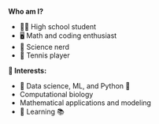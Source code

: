 **Who am I?**
- 👨‍🎓 High school student
- 🖥 Math and coding enthusiast
- 🧪 Science nerd
- 🎾 Tennis player

**🤩 Interests:**
- 🤖 Data science, ML, and Python 🐍
- Computational biology
- Mathematical applications and modeling
- 📖 Learning 📚

